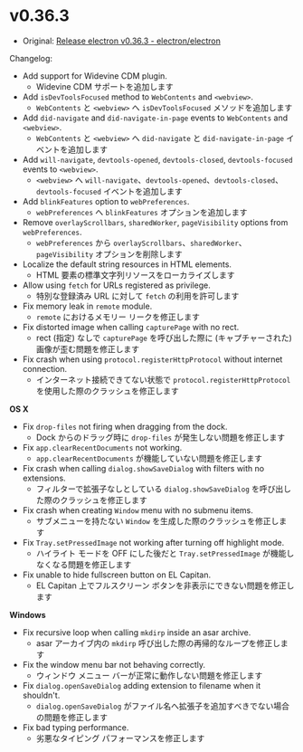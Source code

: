 # v0.36.3

- Original: [Release electron v0.36.3 - electron/electron](https://github.com/electron/electron/releases/tag/v0.36.3)

Changelog:

- Add support for Widevine CDM plugin.
  - Widevine CDM サポートを追加します
- Add `isDevToolsFocused` method to `WebContents` and `<webview>`.
  - `WebContents` と `<webview>` へ `isDevToolsFocused` メソッドを追加します
- Add `did-navigate` and `did-navigate-in-page` events to `WebContents` and `<webview>`.
  - `WebContents` と `<webview>` へ `did-navigate` と `did-navigate-in-page` イベントを追加します
- Add `will-navigate`, `devtools-opened`, `devtools-closed`, `devtools-focused` events to `<webview>`.
  - `<webview>` へ `will-navigate`、`devtools-opened`、`devtools-closed`、`devtools-focused` イベントを追加します
- Add `blinkFeatures` option to `webPreferences`.
  - `webPreferences` へ `blinkFeatures` オプションを追加します
- Remove `overlayScrollbars`, `sharedWorker`, `pageVisibility` options from `webPreferences`.
  - `webPreferences` から `overlayScrollbars`、`sharedWorker`、`pageVisibility` オプションを削除します
- Localize the default string resources in HTML elements.
  - HTML 要素の標準文字列リソースをローカライズします
- Allow using `fetch` for URLs registered as privilege.
  - 特別な登録済み URL に対して `fetch` の利用を許可します
- Fix memory leak in `remote` module.
  - `remote` におけるメモリー リークを修正します
- Fix distorted image when calling `capturePage` with no rect.
  - rect (指定) なしで `capturePage` を呼び出した際に (キャプチャーされた) 画像が歪む問題を修正します
- Fix crash when using `protocol.registerHttpProtocol` without internet connection.
  - インターネット接続できてない状態で `protocol.registerHttpProtocol` を使用した際のクラッシュを修正します

**OS X**

- Fix `drop-files` not firing when dragging from the dock.
  - Dock からのドラッグ時に `drop-files` が発生しない問題を修正します
- Fix `app.clearRecentDocuments` not working.
  - `app.clearRecentDocuments` が機能していない問題を修正します
- Fix crash when calling `dialog.showSaveDialog` with filters with no extensions.
  - フィルターで拡張子なしとしている `dialog.showSaveDialog` を呼び出した際のクラッシュを修正します
- Fix crash when creating `Window` menu with no submenu items.
  - サブメニューを持たない `Window` を生成した際のクラッシュを修正します
- Fix `Tray.setPressedImage` not working after turning off highlight mode.
  - ハイライト モードを OFF にした後だと `Tray.setPressedImage` が機能しなくなる問題を修正します
- Fix unable to hide fullscreen button on EL Capitan.
  - EL Capitan 上でフルスクリーン ボタンを非表示にできない問題を修正します

**Windows**

- Fix recursive loop when calling `mkdirp` inside an asar archive.
  - asar アーカイブ内の `mkdirp` 呼び出した際の再帰的なループを修正します
- Fix the window menu bar not behaving correctly.
  - ウィンドウ メニュー バーが正常に動作しない問題を修正します
- Fix `dialog.openSaveDialog` adding extension to filename when it shouldn't.
  - `dialog.openSaveDialog` がファイル名へ拡張子を追加すべきでない場合の問題を修正します
- Fix bad typing performance.
  - 劣悪なタイピング パフォーマンスを修正します
